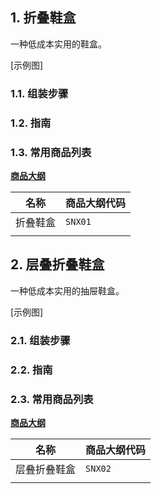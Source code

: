 ## 1. 折叠鞋盒

一种低成本实用的鞋盒。

[示例图]

### 1.1. 组装步骤

### 1.2. 指南


### 1.3. 常用商品列表

**[商品大纲](https://gitee.com/kukela/diy-furniture/tree/master/doc/商品大纲.md)**

| 名称 | 商品大纲代码 |
| - | - |
| 折叠鞋盒 | `SNX01` |
| | |

## 2. 层叠折叠鞋盒

一种低成本实用的抽屉鞋盒。

[示例图]

### 2.1. 组装步骤


### 2.2. 指南


### 2.3. 常用商品列表

**[商品大纲](https://gitee.com/kukela/diy-furniture/tree/master/doc/商品大纲.md)**

| 名称 | 商品大纲代码 |
| - | - |
| 层叠折叠鞋盒 | `SNX02` |
| | |

